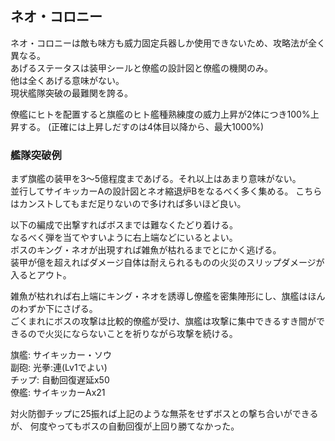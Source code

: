 ## ネオ・コロニー

ネオ・コロニーは敵も味方も威力固定兵器しか使用できないため、攻略法が全く異なる。  
あげるステータスは装甲シールと僚艦の設計図と僚艦の機関のみ。  
他は全くあげる意味がない。  
現状艦隊突破の最難関を誇る。  

僚艦にヒトを配置すると旗艦のヒト艦種熟練度の威力上昇が2体につき100%上昇する。
(正確には上昇しだすのは4体目以降から、最大1000%)  


### 艦隊突破例

まず旗艦の装甲を3～5億程度まであげる。それ以上はあまり意味がない。  
並行してサイキッカーAの設計図とネオ縮退炉Bをなるべく多く集める。
こちらはカンストしてもまだ足りないので多ければ多いほど良い。  

以下の編成で出撃すればボスまでは難なくたどり着ける。  
なるべく弾を当てやすいように右上端などにいるとよい。  
ボスのキング・ネオが出現すれば雑魚が枯れるまでとにかく逃げる。  
装甲が億を超えればダメージ自体は耐えられるものの火災のスリップダメージが入るとアウト。  

雑魚が枯れれば右上端にキング・ネオを誘導し僚艦を密集陣形にし、旗艦はほんのわずか下にさげる。  
ごくまれにボスの攻撃は比較的僚艦が受け、旗艦は攻撃に集中できるすき間ができるので火災にならないことを祈りながら攻撃を続ける。  

旗艦: サイキッカー・ソウ  
副砲: 光拳:連(Lv1でよい)  
チップ: 自動回復遅延x50  
僚艦: サイキッカーAx21


対火防御チップに25振れば上記のような無茶をせずボスとの撃ち合いができるが、
何度やってもボスの自動回復が上回り勝てなかった。
